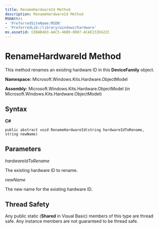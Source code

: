 ```yaml
---
title: RenameHardwareId Method
description: RenameHardwareId Method
MSHAttr:
- 'PreferredSiteName:MSDN'
- 'PreferredLib:/library/windows/hardware'
ms.assetid: CEBAB4D3-AAC5-46B9-8007-ACAE232D422C
---
```


# RenameHardwareId Method


This method renames an existing hardware ID in this **DeviceFamily** object.

**Namespace:** Microsoft.Windows.Kits.Hardware.ObjectModel

**Assembly:** Microsoft.Windows.Kits.Hardware.ObjectModel (in Microsoft.Windows.Kits.Hardware.ObjectModel)

## <span id="Syntax"></span><span id="syntax"></span><span id="SYNTAX"></span>Syntax


**C#**

`public abstract void RenameHardwareId(string hardwareIdToRename, string newName)`

## <span id="Parameters"></span><span id="parameters"></span><span id="PARAMETERS"></span>Parameters


*hardwareIdToRename*

The existing hardware ID to rename.

*newName*

The new name for the existing hardware ID.

## <span id="Thread_Safety"></span><span id="thread_safety"></span><span id="THREAD_SAFETY"></span>Thread Safety


Any public static (**Shared** in Visual Basic) members of this type are thread safe. Any instance members are not guaranteed to be thread safe.

 

 






